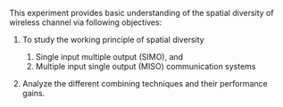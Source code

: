 This experiment provides basic understanding of the spatial diversity of wireless channel via following objectives:

1) To study the working principle of spatial diversity
   1) Single input multiple output (SIMO), and
   2) Multiple input single output (MISO) communication systems
  
2) Analyze the different combining techniques and their performance gains.
